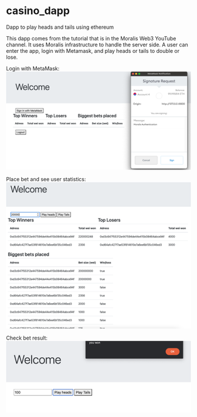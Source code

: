 # casino_dapp
Dapp to play heads and tails using ethereum

This dapp comes from the tutorial that is in the Moralis Web3 YouTube channel. 
It uses Moralis infrastructure to handle the server side.
A user can enter the app, login with Metamask, and play heads or tails to double or lose.

Login with MetaMask:
![alt text](https://github.com/guillemaru/casino_dapp/blob/master/images/Screenshot1.png?raw=true)

Place bet and see user statistics:
![alt text](https://github.com/guillemaru/casino_dapp/blob/master/images/Screenshot2.png?raw=true)

Check bet result:
![alt text](https://github.com/guillemaru/casino_dapp/blob/master/images/Screenshot.png?raw=true)

